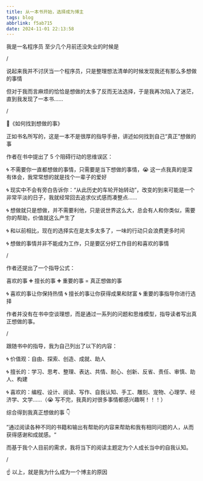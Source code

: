 ```yaml
---
title: 从一本书开始，选择成为博主
tags: blog
abbrlink: f5ab715
date: 2024-11-01 22:13:58
---
```


我是一名程序员
至少几个月前还没失业的时候是

/

说起来我并不讨厌当一个程序员，只是整理想法清单的时候发现我还有那么多想做的事情

但对于我而言麻烦的恰恰是想做的太多了反而无法选择，于是我再次陷入了迷茫，直到我发现了一本书......

<!-- more -->

/

📖《如何找到想做的事》

正如书名所写的，这是一本不是很厚的指导手册，讲述如何找到自己“真正”想做的事

作者在书中提出了 5 个阻碍行动的思维误区：

🌀 不需要你一直都想做的事情，只需要是当下想做的事情，😭 这一点我真的是深有体会，我常常想的就是找个一辈子的爱好

🌀 现实中不会有旁白告诉你：“从此历史的车轮开始转动”，改变的到来可能是一个非常平淡的日子，我就经常回去追求仪式感而凑整点......

🌀 想做就只是想做，并不需要利他，只是说世界这么大，总会有人和你类似，需要你的帮助，价值就这么产生了

🌀 和以前相比，现在的选择实在是太多太多了，一味的行动只会浪费更多时间

🌀 想做的事情并非不能成为工作，只是要区分好工作目的和喜欢的事情

/

作者还提出了一个指导公式：

喜欢的事 ➕ 擅长的事 ➕ 重要的事 = 真正想做的事

🌀 喜欢的事让你保持热情
🌀 擅长的事让你获得成果和财富
🌀 重要的事指导你进行选择

作者并没有在书中空谈理想，而是通过一系列的问题和思维模型，指导读者写出真正想做的事。

/

跟随书中的指导，我为自己列出了以下的内容：

🌀 价值观：自由、探索、创造、成就、助人

🌀 擅长的：学习、思考、整理、表达、共情、耐心、创新、反省、责任、审慎、助人、构建

🌀 喜欢的：编程、设计、阅读、写作、自我认知、手工、雕刻、宠物、心理学、经济学、文学......（😭 写不完，我真的对很多事情都感兴趣啊！！！）

综合得到我真正想做的事 👇

”通过阅读各种不同的书籍和输出有帮助的内容来帮助和我有相同问题的人，从而获得感谢和成就感。“

而基于我个人目前的需求，我将当下的阅读主题定为个人成长当中的自我认知。

/

☝️ 以上，就是我为什么成为一个博主的原因